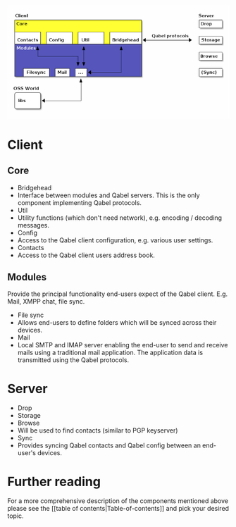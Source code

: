 ![architectural_overview.png](images/architectural_overview.png)

# Client

## Core
* Bridgehead
 * Interface between modules and Qabel servers. This is the only component implementing Qabel protocols.
* Util
 * Utility functions (which don't need network), e.g. encoding / decoding messages.
* Config
 * Access to the Qabel client configuration, e.g. various user settings.
* Contacts
 * Access to the Qabel client users address book.

## Modules
Provide the principal functionality end-users expect of the Qabel client. E.g. Mail, XMPP chat, file sync.
* File sync
 * Allows end-users to define folders which will be synced across their devices.
* Mail
 * Local SMTP and IMAP server enabling the end-user to send and receive mails using a traditional mail application. The application data is transmitted using the Qabel protocols.

# Server
* Drop
* Storage
* Browse
 * Will be used to find contacts (similar to PGP keyserver)
* Sync
 * Provides syncing Qabel contacts and Qabel config between an end-user's devices.

# Further reading
For a more comprehensive description of the components mentioned above please see the [[table of contents|Table-of-contents]] and pick your desired topic.